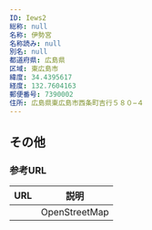 ```yaml
---
ID: Iews2
総称: null
名称: 伊勢宮
名称読み: null
別名: null
都道府県: 広島県
区域: 東広島市
緯度: 34.4395617
経度: 132.7604163
郵便番号: 7390002
住所: 広島県東広島市西条町吉行５８０−４
---
```


## その他

### 参考URL

| URL | 説明          |
| --- | ------------- |
|     | OpenStreetMap |
